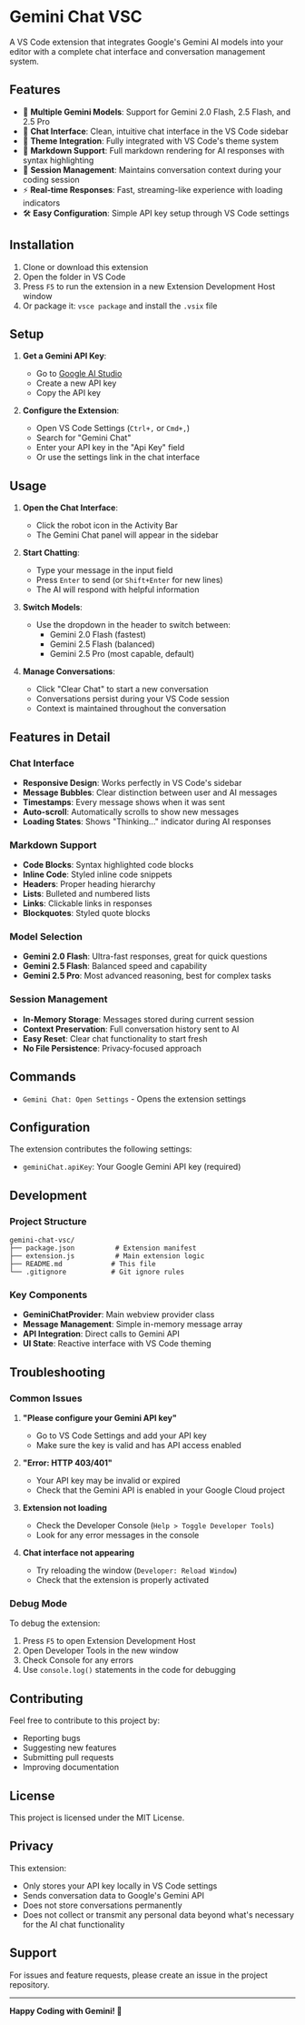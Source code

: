 # Gemini Chat VSC

A VS Code extension that integrates Google's Gemini AI models into your editor with a complete chat interface and conversation management system.

## Features

- 🤖 **Multiple Gemini Models**: Support for Gemini 2.0 Flash, 2.5 Flash, and 2.5 Pro
- 💬 **Chat Interface**: Clean, intuitive chat interface in the VS Code sidebar
- 🎨 **Theme Integration**: Fully integrated with VS Code's theme system
- 📝 **Markdown Support**: Full markdown rendering for AI responses with syntax highlighting
- 🔄 **Session Management**: Maintains conversation context during your coding session
- ⚡ **Real-time Responses**: Fast, streaming-like experience with loading indicators
- 🛠️ **Easy Configuration**: Simple API key setup through VS Code settings

## Installation

1. Clone or download this extension
2. Open the folder in VS Code
3. Press `F5` to run the extension in a new Extension Development Host window
4. Or package it: `vsce package` and install the `.vsix` file

## Setup

1. **Get a Gemini API Key**:
   - Go to [Google AI Studio](https://makersuite.google.com/app/apikey)
   - Create a new API key
   - Copy the API key

2. **Configure the Extension**:
   - Open VS Code Settings (`Ctrl+,` or `Cmd+,`)
   - Search for "Gemini Chat"
   - Enter your API key in the "Api Key" field
   - Or use the settings link in the chat interface

## Usage

1. **Open the Chat Interface**:
   - Click the robot icon in the Activity Bar
   - The Gemini Chat panel will appear in the sidebar

2. **Start Chatting**:
   - Type your message in the input field
   - Press `Enter` to send (or `Shift+Enter` for new lines)
   - The AI will respond with helpful information

3. **Switch Models**:
   - Use the dropdown in the header to switch between:
     - Gemini 2.0 Flash (fastest)
     - Gemini 2.5 Flash (balanced)
     - Gemini 2.5 Pro (most capable, default)

4. **Manage Conversations**:
   - Click "Clear Chat" to start a new conversation
   - Conversations persist during your VS Code session
   - Context is maintained throughout the conversation

## Features in Detail

### Chat Interface
- **Responsive Design**: Works perfectly in VS Code's sidebar
- **Message Bubbles**: Clear distinction between user and AI messages
- **Timestamps**: Every message shows when it was sent
- **Auto-scroll**: Automatically scrolls to show new messages
- **Loading States**: Shows "Thinking..." indicator during AI responses

### Markdown Support
- **Code Blocks**: Syntax highlighted code blocks
- **Inline Code**: Styled inline code snippets
- **Headers**: Proper heading hierarchy
- **Lists**: Bulleted and numbered lists
- **Links**: Clickable links in responses
- **Blockquotes**: Styled quote blocks

### Model Selection
- **Gemini 2.0 Flash**: Ultra-fast responses, great for quick questions
- **Gemini 2.5 Flash**: Balanced speed and capability
- **Gemini 2.5 Pro**: Most advanced reasoning, best for complex tasks

### Session Management
- **In-Memory Storage**: Messages stored during current session
- **Context Preservation**: Full conversation history sent to AI
- **Easy Reset**: Clear chat functionality to start fresh
- **No File Persistence**: Privacy-focused approach

## Commands

- `Gemini Chat: Open Settings` - Opens the extension settings

## Configuration

The extension contributes the following settings:

- `geminiChat.apiKey`: Your Google Gemini API key (required)

## Development

### Project Structure
```
gemini-chat-vsc/
├── package.json          # Extension manifest
├── extension.js          # Main extension logic
├── README.md            # This file
└── .gitignore           # Git ignore rules
```

### Key Components
- **GeminiChatProvider**: Main webview provider class
- **Message Management**: Simple in-memory message array
- **API Integration**: Direct calls to Gemini API
- **UI State**: Reactive interface with VS Code theming

## Troubleshooting

### Common Issues

1. **"Please configure your Gemini API key"**
   - Go to VS Code Settings and add your API key
   - Make sure the key is valid and has API access enabled

2. **"Error: HTTP 403/401"**
   - Your API key may be invalid or expired
   - Check that the Gemini API is enabled in your Google Cloud project

3. **Extension not loading**
   - Check the Developer Console (`Help > Toggle Developer Tools`)
   - Look for any error messages in the console

4. **Chat interface not appearing**
   - Try reloading the window (`Developer: Reload Window`)
   - Check that the extension is properly activated

### Debug Mode

To debug the extension:
1. Press `F5` to open Extension Development Host
2. Open Developer Tools in the new window
3. Check Console for any errors
4. Use `console.log()` statements in the code for debugging

## Contributing

Feel free to contribute to this project by:
- Reporting bugs
- Suggesting new features
- Submitting pull requests
- Improving documentation

## License

This project is licensed under the MIT License.

## Privacy

This extension:
- Only stores your API key locally in VS Code settings
- Sends conversation data to Google's Gemini API
- Does not store conversations permanently
- Does not collect or transmit any personal data beyond what's necessary for the AI chat functionality

## Support

For issues and feature requests, please create an issue in the project repository.

---

**Happy Coding with Gemini! 🚀**